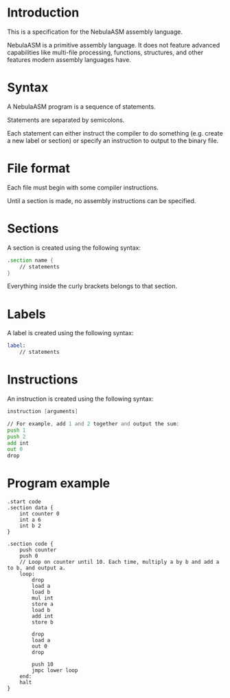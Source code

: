 # Introduction
This is a specification for the NebulaASM assembly language.

NebulaASM is a primitive assembly language. It does not feature advanced capabilities like multi-file processing,
functions, structures, and other features modern assembly languages have.

# Syntax
A NebulaASM program is a sequence of statements.

Statements are separated by semicolons.

Each statement can either instruct the compiler to do something (e.g. create a new label or section)
or specify an instruction to output to the binary file.

# File format
Each file must begin with some compiler instructions.

Until a section is made, no assembly instructions can be specified.

# Sections
A section is created using the following syntax:
```asm
.section name {
    // statements
}
```
Everything inside the curly brackets belongs to that section.

# Labels
A label is created using the following syntax:
```asm
label:
    // statements
```

# Instructions
An instruction is created using the following syntax:
```asm
instruction [arguments]

// For example, add 1 and 2 together and output the sum:
push 1
push 2
add int
out 0
drop
```

# Program example
```adm
.start code
.section data {
    int counter 0
    int a 6
    int b 2
}

.section code {
    push counter
    push 0
    // Loop on counter until 10. Each time, multiply a by b and add a to b, and output a.
    loop:
        drop
        load a
        load b
        mul int
        store a
        load b
        add int
        store b

        drop
        load a
        out 0
        drop

        push 10
        jmpc lower loop
    end:
    halt
}
```
